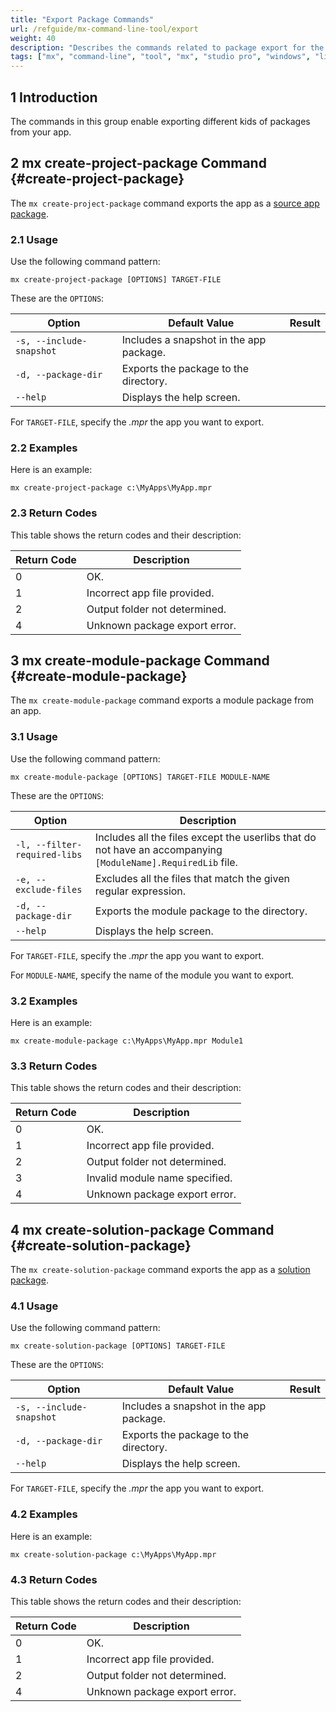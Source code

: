 ```yaml
---
title: "Export Package Commands"
url: /refguide/mx-command-line-tool/export
weight: 40
description: "Describes the commands related to package export for the mx command-line tool."
tags: ["mx", "command-line", "tool", "mx", "studio pro", "windows", "linux", "create-project-package", "create-module-package", "create-solution-package"]
---
```


## 1 Introduction

The commands in this group enable exporting different kids of packages from your app.

## 2 mx create-project-package Command {#create-project-package}

The `mx create-project-package` command exports the app as a [source app package](/refguide/export-app-package-dialog/).

### 2.1 Usage

Use the following command pattern:

`mx create-project-package [OPTIONS] TARGET-FILE`

These are the `OPTIONS`:

| Option | Default Value | Result |
| --- | --- | --- |
| `-s, --include-snapshot` | Includes a snapshot in the app package. |
| `-d, --package-dir` | Exports the package to the directory. |
| `--help` | Displays the help screen. |

For `TARGET-FILE`, specify the *.mpr*  the app you want to export.

### 2.2 Examples

Here is an example:

`mx create-project-package c:\MyApps\MyApp.mpr` 

### 2.3 Return Codes

This table shows the return codes and their description:

| Return Code | Description |
| --- | --- |
| 0 | OK. |
| 1 | Incorrect app file provided. |
| 2 | Output folder not determined. |
| 4 | Unknown package export error. |

## 3 mx create-module-package Command {#create-module-package}

The `mx create-module-package` command exports a module package from an app.

### 3.1 Usage

Use the following command pattern:

`mx create-module-package [OPTIONS] TARGET-FILE MODULE-NAME`

These are the `OPTIONS`:

| Option | Description |
| --- | --- |
| `-l, --filter-required-libs` | Includes all the files except the userlibs that do not have an accompanying `[ModuleName].RequiredLib` file. | 
| `-e, --exclude-files` | Excludes all the files that match the given regular expression. |
| `-d, --package-dir` | Exports the module package to the directory. |
| `--help` | Displays the help screen. |

For `TARGET-FILE`, specify the *.mpr*  the app you want to export.

For `MODULE-NAME`, specify the name of the module you want to export.

### 3.2 Examples

Here is an example:

`mx create-module-package c:\MyApps\MyApp.mpr Module1` 

### 3.3 Return Codes

This table shows the return codes and their description:

| Return Code | Description |
| --- | --- |
| 0 | OK. |
| 1 | Incorrect app file provided. |
| 2 | Output folder not determined. |
| 3 | Invalid module name specified. |
| 4 | Unknown package export error. |

## 4 mx create-solution-package Command {#create-solution-package}

The `mx create-solution-package` command exports the app as a [solution package](/refguide/export-app-package-dialog/).

### 4.1 Usage

Use the following command pattern:

`mx create-solution-package [OPTIONS] TARGET-FILE`

These are the `OPTIONS`:

| Option | Default Value | Result |
| --- | --- | --- |
| `-s, --include-snapshot` | Includes a snapshot in the app package. |
| `-d, --package-dir` | Exports the package to the directory. |
| `--help` | Displays the help screen. |

For `TARGET-FILE`, specify the *.mpr*  the app you want to export.

### 4.2 Examples

Here is an example:

`mx create-solution-package c:\MyApps\MyApp.mpr` 

### 4.3 Return Codes

This table shows the return codes and their description:

| Return Code | Description |
| --- | --- |
| 0 | OK. |
| 1 | Incorrect app file provided. |
| 2 | Output folder not determined. |
| 4 | Unknown package export error. |
